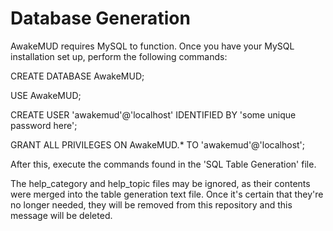 # Database Generation
AwakeMUD requires MySQL to function. Once you have your MySQL installation set up, perform the following commands:

CREATE DATABASE AwakeMUD;

USE AwakeMUD;

CREATE USER 'awakemud'@'localhost' IDENTIFIED BY 'some unique password here';

GRANT ALL PRIVILEGES ON AwakeMUD.* TO 'awakemud'@'localhost';

After this, execute the commands found in the 'SQL Table Generation' file.

The help_category and help_topic files may be ignored, as their contents were merged into the table generation text file. Once it's certain that they're no longer needed, they will be removed from this repository and this message will be deleted.
